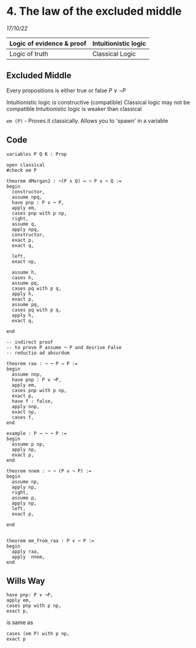 # 4. The law of the excluded middle
_17/10/22_

| Logic of evidence & proof | Intuitionistic logic |
| ------------------------- | -------------------- |
| Logic of truth            | Classical Logic      | 


## Excluded Middle
Every propositions is either true or false $P \vee ¬P$

Intuitionistic logic is constructive (compatible)
Classical logic may not be compatible 
Intuitionistic logic is weaker than classical


`em (P)` - Proves it classically. Allows you to 'spawn' in a variable

## Code
```lean
variables P Q R : Prop

open classical
#check em P

theorem dMorgan2 : ¬(P ∧ Q) ↔ ¬ P ∨ ¬ Q :=
begin
  constructor,
  assume npq,
  have pnp : P ∨ ¬ P,
  apply em,
  cases pnp with p np,
  right,
  assume q,
  apply npq,
  constructor,
  exact p,
  exact q,

  left,
  exact np,

  assume h,
  cases h,
  assume pq,
  cases pq with p q,
  apply h,
  exact p,
  assume pq,
  cases pq with p q,
  apply h,
  exact q,

end

-- indirect proof
-- to prove P assume ¬ P and desrive False
-- reductio ad absurdum

theorem raa : ¬ ¬ P → P :=
begin
  assume nnp,
  have pnp : P ∨ ¬P,
  apply em,
  cases pnp with p np,
  exact p,
  have f : false,
  apply nnp,
  exact np,
  cases f,
end

example : P → ¬ ¬ P :=
begin
  assume p np,
  apply np,
  exact p,
end

theorem nnem : ¬ ¬ (P ∨ ¬ P) :=
begin
  assume np,
  apply np,
  right,
  assume p,
  apply np,
  left,
  exact p,

end


theorem em_from_raa : P ∨ ¬ P :=
begin
  apply raa,
  apply  nnem,
end

```


## Wills Way

```lean
have pnp: P ∨ ¬P,
apply em,
cases pnp with p np,
exact p,
```
is same as
```lean
cases (em P) with p np,
exact p
```